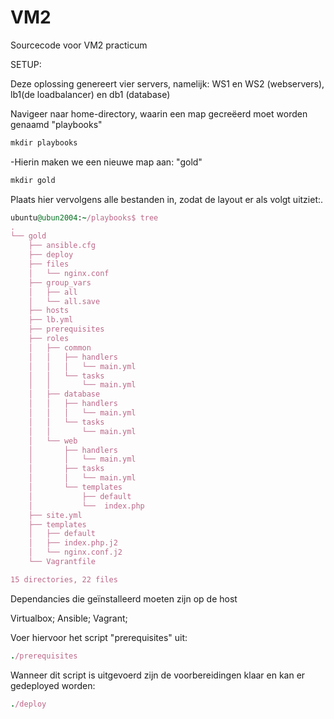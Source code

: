# VM2
Sourcecode voor VM2 practicum

SETUP:

Deze oplossing genereert vier servers, namelijk: WS1 en WS2 (webservers), lb1(de loadbalancer) en db1 (database)

Navigeer naar home-directory, waarin een map gecreëerd moet worden genaamd "playbooks"
```ruby
mkdir playbooks
```
-Hierin maken we een nieuwe map aan: "gold"
```ruby
mkdir gold
```
Plaats hier vervolgens alle bestanden in, zodat de layout er als volgt uitziet:.
```ruby
ubuntu@ubun2004:~/playbooks$ tree
.
└── gold
    ├── ansible.cfg
    ├── deploy
    ├── files
    │   └── nginx.conf
    ├── group_vars
    │   ├── all
    │   └── all.save
    ├── hosts
    ├── lb.yml
    ├── prerequisites
    ├── roles
    │   ├── common
    │   │   ├── handlers
    │   │   │   └── main.yml
    │   │   └── tasks
    │   │       └── main.yml
    │   ├── database
    │   │   ├── handlers
    │   │   │   └── main.yml
    │   │   └── tasks
    │   │       └── main.yml
    │   └── web
    │       ├── handlers
    │       │   └── main.yml
    │       ├── tasks
    │       │   └── main.yml
    │       └── templates
    │           ├── default
    │           └──  index.php
    ├── site.yml
    ├── templates
    │   ├── default
    │   ├── index.php.j2
    │   └── nginx.conf.j2
    └── Vagrantfile

15 directories, 22 files

```

Dependancies die geïnstalleerd moeten zijn op de host 

Virtualbox;
Ansible;
Vagrant;

Voer hiervoor het script "prerequisites" uit:
```ruby
./prerequisites
```
Wanneer dit script is uitgevoerd zijn de voorbereidingen klaar en kan er gedeployed worden:
```ruby
./deploy
```
